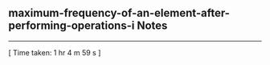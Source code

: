 <h2>maximum-frequency-of-an-element-after-performing-operations-i Notes</h2><hr>[ Time taken: 1 hr 4 m 59 s ]